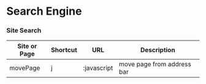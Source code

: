 # Search Engine

### Site Search

| Site or Page | Shortcut | URL | Description |
| --- | --- | --- | --- |
| movePage | j | :javascript | move page from address bar |
